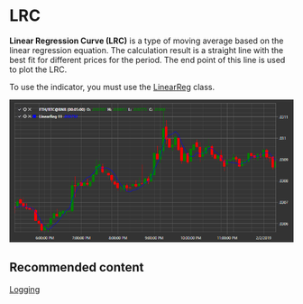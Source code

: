 # LRC

**Linear Regression Curve (LRC)** is a type of moving average based on the linear regression equation. The calculation result is a straight line with the best fit for different prices for the period. The end point of this line is used to plot the LRC. 

To use the indicator, you must use the [LinearReg](../api/StockSharp.Algo.Indicators.LinearReg.html) class. 

![IndicatorLinearReg](../images/IndicatorLinearReg.png)

## Recommended content

[Logging](Logging.md)
